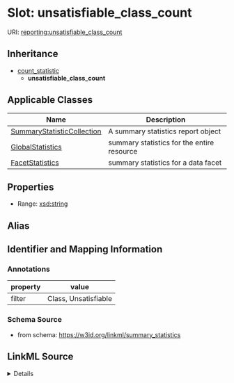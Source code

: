 # Slot: unsatisfiable_class_count

URI: [reporting:unsatisfiable_class_count](https://w3id.org/linkml/reportunsatisfiable_class_count)




## Inheritance

* [count_statistic](count_statistic.md)
    * **unsatisfiable_class_count**





## Applicable Classes

| Name | Description |
| --- | --- |
[SummaryStatisticCollection](SummaryStatisticCollection.md) | A summary statistics report object
[GlobalStatistics](GlobalStatistics.md) | summary statistics for the entire resource
[FacetStatistics](FacetStatistics.md) | summary statistics for a data facet






## Properties

* Range: [xsd:string](http://www.w3.org/2001/XMLSchema#string)






## Alias




## Identifier and Mapping Information





### Annotations

| property | value |
| --- | --- |
| filter | Class, Unsatisfiable |



### Schema Source


* from schema: https://w3id.org/linkml/summary_statistics




## LinkML Source

<details>
```yaml
name: unsatisfiable_class_count
annotations:
  filter:
    tag: filter
    value: Class, Unsatisfiable
from_schema: https://w3id.org/linkml/summary_statistics
rank: 1000
is_a: count_statistic
alias: unsatisfiable_class_count
owner: SummaryStatisticCollection
domain_of:
- SummaryStatisticCollection
slot_group: class_statistic_group
range: string

```
</details>